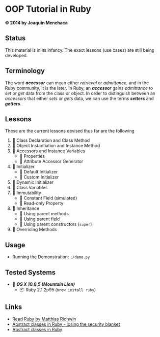 # OOP Tutorial in Ruby
**© 2014 by Joaquín Menchaca**

## Status

This material is in its infancy.  The exact lessons (use cases) are still being developed.

## Terminology

The word ***accessor*** can mean either *retrieval* or *admittance*, and in the Ruby community, it is the later. In Ruby, an ***accessor*** gains *admittance* to *set* or *get* data from the class or object.  In order to distinguish between an *accessors* that either *sets* or *gets* data, we can use the terms ***setters*** and ***getters***.

## Lessons

These are the current lessons devised thus far are the following

 1. :green_book: Class Declaration and Class Method
 2. :green_book: Object Instantiation and Instance Method
 1. :green_book: Accessors and Instance Variables
    * :page_facing_up: Properties
    * :page_facing_up: Attribute Accessor Generator
 2. :green_book: Initializer
    * :page_facing_up: Default Initializer
    * :page_facing_up: Custom Initializer
 3. :green_book: Dynamic Initializer
 4. :green_book: Class Variables
 5. :closed_book: Immutability
    * :page_facing_up: Constant Field (simulated)
    * :page_facing_up: Read-only Property
 6. :green_book: Inheritance
    * :page_facing_up: Using parent methods
    * :page_facing_up: Using parent field
    * :page_facing_up: Using parent constructors (`super`)
 7. :green_book: Overriding Methods

## Usage

* Running the Demonstration: `./demo.py`

## Tested Systems

* :dvd: *__OS X 10.8.5 (Mountain Lion)__*
  * :package: Ruby 2.1.2p95 (`brew install ruby`)

## Links

* [Read Ruby by Matthias Richwin](http://readruby.io/)
* [Abstract classes in Ruby - losing the security blanket](http://yakhairsurplus.com/abstract-classes-ruby-losing-security-blanket/)
* [Abstract classes in Ruby](http://riccardotacconi.blogspot.com/2012/12/abstract-classes-in-ruby.html)
